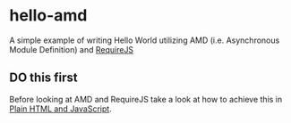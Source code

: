# hello-amd
A simple example of writing Hello World utilizing AMD (i.e. Asynchronous Module Definition)   and [RequireJS](http://requirejs.org/)

## DO this first
Before looking at AMD and RequireJS take a look at how to achieve this in [Plain HTML and JavaScript](https://github.com/DevelopIntelligenceBoulder/hello-plain-old-javascript).


